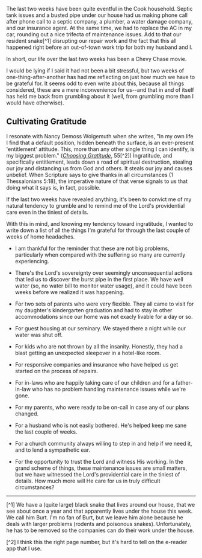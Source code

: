 The last two weeks have been quite eventful in the Cook household. Septic tank issues and a busted pipe under our house had us making phone call after phone call to a septic company, a plumber, a water damage company, and our insurance agent. At the same time, we had to replace the AC in my car, rounding out a nice trifecta of maintenance issues. Add to that our resident snake[^1] disrupting our repair work and the fact that this all happened right before an out-of-town work trip for both my husband and I.

In short, our life over the last two weeks has been a Chevy Chase movie.

I would be lying if I said it had not been a bit stressful, but two weeks of one-thing-after-another has had me reflecting on just how much we have to be grateful for. It seems odd to even write about this, because all things considered, these are a mere inconvenience for us--and that in and of itself has held me back from grumbling about it (well, from grumbling more than I would have otherwise). 

## Cultivating Gratitude

I resonate with Nancy Demoss Wolgemuth when she writes, "In my own life I find that a default position, hidden beneath the surface, is an ever-present 'entitlement' attitude. This, more than any other single thing I can identify, is my biggest problem." ([*Choosing Gratitude*](https://amzn.to/3HuXfFv), 55[^2]) Ingratitude, and specifically entitlement, leads down a road of spiritual destruction, stealing our joy and distancing us from God and others. It steals our joy and causes unbelief. When Scripture says to give thanks in all circumstances (1 Thessalonians 5:18), the imperative nature of that verse signals to us that doing what it says is, in fact, possible. 

If the last two weeks have revealed anything, it's been to convict me of my natural tendency to grumble and to remind me of the Lord's providential care even in the tiniest of details. 

With this in mind, and knowing my tendency toward ingratitude, I wanted to write down a list of all the things I'm grateful for through the last couple of weeks of home headaches. 

- I am thankful for the reminder that these are not big problems, particularly when compared with the suffering so many are currently experiencing. 

- There's the Lord's sovereignty over seemingly unconsequential actions that led us to discover the burst pipe in the first place. We have well water (so, no water bill to monitor water usage), and it could have been weeks before we realized it was happening.

- For two sets of parents who were very flexible. They all came to visit for my daughter's kindergarten graduation and had to stay in other accommodations since our home was not exacly livable for a day or so.

- For guest housing at our seminary. We stayed there a night while our water was shut off. 

- For kids who are not thrown by all the insanity. Honestly, they had a blast getting an unexpected sleepover in a hotel-like room.

-  For responsive companies and insurance who have helped us get started on the process of repairs.

-  For in-laws who are happily taking care of our children and for a father-in-law who has no problem handling maintenance issues while we're gone.

-  For my parents, who were ready to be on-call in case any of our plans changed. 

-  For a husband who is not easily bothered. He's helped keep me sane the last couple of weeks. 

- For a church community always willing to step in and help if we need it, and to lend a sympathetic ear.  

- For the opportunity to trust the Lord and witness His working. In the grand scheme of things, these maintenance issues are small matters, but we have witnessed the Lord's providential care in the tiniest of details. How much more will He care for us in truly difficult circumstances?  
---

[^1] We have a (quite large) black snake that lives around our house, that we see about once a year and that apparently lives under the house this week. We call him Burt. I'm no fan of Burt, but we leave him alone because he deals with larger problems (rodents and poisonous snakes). Unfortunately, he has to be removed so the companies can do their work under the house.  

[^2] I think this the right page number, but it's hard to tell on the e-reader app that I use. 